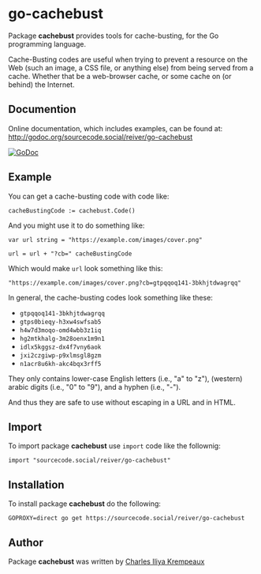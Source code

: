 # go-cachebust

Package **cachebust** provides tools for cache-busting, for the Go programming language.

Cache-Busting codes are useful when trying to prevent a resource on the Web (such an image, a CSS file, or anything else) from being served from a cache.
Whether that be a web-browser cache, or some cache on (or behind) the Internet.

## Documention

Online documentation, which includes examples, can be found at: http://godoc.org/sourcecode.social/reiver/go-cachebust

[![GoDoc](https://godoc.org/sourcecode.social/reiver/go-cachebust?status.svg)](https://godoc.org/sourcecode.social/reiver/go-cachebust)

## Example

You can get a cache-busting code with code like:

```golang
cacheBustingCode := cachebust.Code()
```
And you might use it to do something like:

```golang
var url string = "https://example.com/images/cover.png"

url = url + "?cb=" cacheBustingCode
```

Which would make `url` look something like this:
```golang
"https://example.com/images/cover.png?cb=gtpqqoq141-3bkhjtdwagrqq"
```

In general, the cache-busting codes look something like these:

* `gtpqqoq141-3bkhjtdwagrqq`
* `gtps0bieqy-h3xw4swfsab5`
* `h4w7d3moqo-omd4wbb3z1iq`
* `hg2mtkhalg-3m28oenx1m9n1`
* `idlx5kggsz-dx4f7vny6aok`
* `jxi2czgiwp-p9xlmsgl8gzm`
* `n1acr8u6kh-akc4bqx3rff5`

They only contains lower-case English letters (i.e., "a" to "z"), (western) arabic digits (i.e., "0" to "9"), and a hyphen (i.e., "-").

And thus they are safe to use without escaping in a URL and in HTML.

## Import

To import package **cachebust** use `import` code like the follownig:
```
import "sourcecode.social/reiver/go-cachebust"
```

## Installation

To install package **cachebust** do the following:
```
GOPROXY=direct go get https://sourcecode.social/reiver/go-cachebust
```

## Author

Package **cachebust** was written by [Charles Iliya Krempeaux](http://changelog.ca)
